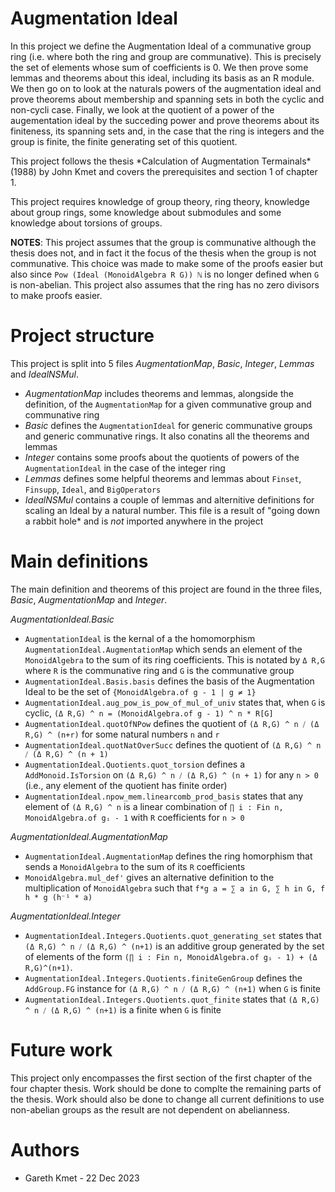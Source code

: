 # Augmentation Ideal

<p>
In this project we define the Augmentation Ideal of a communative group ring (i.e. where both the ring and group are communative). 
This is precisely the set of elements whose sum of coefficients is 0. We then prove some lemmas and theorems about this ideal, including
its basis as an R module. We then go on to look at the naturals powers of the augmentation ideal and prove theorems about membership and spanning
sets in both the cyclic and non-cycli case. Finally, we look at the quotient of a power of the augementation ideal by the succeding power and prove
theorems about its finiteness, its spanning sets and, in the case that the ring is integers and the group is finite, the finite generating set of
this quotient.
</p>

<p>
This project follows the thesis *Calculation of Augmentation Termainals* (1988) by John Kmet and covers the prerequisites and section 1 of chapter 1.
</p>

<p>
This project requires knowledge of group theory, ring theory, knowledge about group rings, some knowledge about submodules and some knowledge about
torsions of groups.
</p>

**NOTES**: This project assumes that the group is communative although the thesis does not, and in fact it the focus of the thesis when the group is
not communative. This choice was made to make some of the proofs easier but also since `Pow (Ideal (MonoidAlgebra R G)) ℕ` is no longer defined when 
`G` is non-abelian. This project also assumes that the ring has no zero divisors to make proofs easier.


# Project structure

This project is split into 5 files *AugmentationMap*, *Basic*, *Integer*, *Lemmas* and *IdealNSMul*. 
* *AugmentationMap* includes theorems and lemmas, alongside the definition, of the `AugmentationMap` for
    a given communative group and communative ring
* *Basic* defines the `AugmentationIdeal` for generic communative groups and generic communative rings.
    It also conatins all the theorems and lemmas
* *Integer* contains some proofs about the quotients of powers of the `AugmentationIdeal` in the case of the integer ring
* *Lemmas* defines some helpful theorems and lemmas about `Finset`, `Finsupp`, `Ideal`, and `BigOperators`
* *IdealNSMul* contains a couple of lemmas and alternitive definitions for scaling an Ideal by a natural number. 
    This file is a result of "going down a rabbit hole* and is _not_ imported anywhere in the project

# Main definitions

The main definition and theorems of this project are found in the three files, *Basic*, *AugmentationMap* and *Integer*.

*AugmentationIdeal.Basic*

* `AugmentationIdeal` is the kernal of a the homomorphism `AugmentationIdeal.AugmentationMap` which sends
  an element of the `MonoidAlgebra` to the sum of its ring coefficients. This is notated by `Δ R,G` where
  `R` is the communative ring and `G` is the communative group
* `AugmentationIdeal.Basis.basis` defines the basis of the Augmentation Ideal to be the set of
  `{MonoidAlgebra.of g - 1 | g ≠ 1}`
* `AugmentationIdeal.aug_pow_is_pow_of_mul_of_univ` states that, when `G` is cyclic,
  `(Δ R,G) ^ n = (MonoidAlgebra.of g - 1) ^ n * R[G]`
* `AugmentationIdeal.quotOfNPow` defines the quotient of `(Δ R,G) ^ n ⧸ (Δ R,G) ^ (n+r)` for some
  natural numbers `n` and `r`
* `AugmentationIdeal.quotNatOverSucc` defines the quotient of `(Δ R,G) ^ n ⧸ (Δ R,G) ^ (n + 1)`
* `AugmentationIdeal.Quotients.quot_torsion` defines a `AddMonoid.IsTorsion` on `(Δ R,G) ^ n ⧸ (Δ R,G) ^ (n + 1)`
  for any `n > 0` (i.e., any element of the quotient has finite order)
* `AugmentationIdeal.npow_mem.linearcomb_prod_basis` states that any element of `(Δ R,G) ^ n` is a linear combination
  of `∏ i : Fin n, MonoidAlgebra.of gᵢ - 1` with `R` coefficients for `n > 0`

*AugmentationIdeal.AugmentationMap*

* `AugmentationIdeal.AugmentationMap` defines the ring homorphism that sends a `MonoidAlgebra` to the sum of its
  `R` coefficients
* `MonoidAlgebra.mul_def'` gives an alternative definition to the multiplication of `MonoidAlgebra` such that
   `f*g a = ∑ a in G, ∑ h in G, f h * g (h⁻¹ * a)`

*AugmentationIdeal.Integer*

* `AugmentationIdeal.Integers.Quotients.quot_generating_set` states that `(Δ R,G) ^ n ⧸ (Δ R,G) ^ (n+1)` is
  an additive group generated by the set of elements of the form 
  `(∏ i : Fin n, MonoidAlgebra.of gᵢ - 1) + (Δ R,G)^(n+1)`.
* `AugmentationIdeal.Integers.Quotients.finiteGenGroup` defines the `AddGroup.FG` instance for
  `(Δ R,G) ^ n ⧸ (Δ R,G) ^ (n+1)` when `G` is finite
* `AugmentationIdeal.Integers.Quotients.quot_finite` states that `(Δ R,G) ^ n ⧸ (Δ R,G) ^ (n+1)` is a finite
  when `G` is finite

# Future work

This project only encompasses the first section of the first chapter of the four chapter thesis. Work should be done to complte the remaining parts of the thesis.
Work should also be done to change all current definitions to use non-abelian groups as the result are not dependent on abelianness. 

# Authors
* Gareth Kmet - 22 Dec 2023